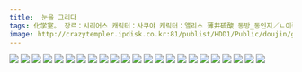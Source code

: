 ```yaml
---
title:  눈을 그리다
tags: 化学室。 장르：시리어스 캐릭터：사쿠야 캐릭터：앨리스 薄井硫酸 동방_동인지／ㄴ이쪽_번역
image: http://crazytempler.ipdisk.co.kr:81/publist/HDD1/Public/doujin/ghap/5326/001.jpg
---
```

<img src="http://crazytempler.ipdisk.co.kr:81/publist/HDD1/Public/doujin/ghap/5326/001.jpg">
<img src="http://crazytempler.ipdisk.co.kr:81/publist/HDD1/Public/doujin/ghap/5326/002.jpg">
<img src="http://crazytempler.ipdisk.co.kr:81/publist/HDD1/Public/doujin/ghap/5326/003.jpg">
<img src="http://crazytempler.ipdisk.co.kr:81/publist/HDD1/Public/doujin/ghap/5326/004.jpg">
<img src="http://crazytempler.ipdisk.co.kr:81/publist/HDD1/Public/doujin/ghap/5326/005.jpg">
<img src="http://crazytempler.ipdisk.co.kr:81/publist/HDD1/Public/doujin/ghap/5326/006.jpg">
<img src="http://crazytempler.ipdisk.co.kr:81/publist/HDD1/Public/doujin/ghap/5326/007.jpg">
<img src="http://crazytempler.ipdisk.co.kr:81/publist/HDD1/Public/doujin/ghap/5326/008.jpg">
<img src="http://crazytempler.ipdisk.co.kr:81/publist/HDD1/Public/doujin/ghap/5326/009.jpg">
<img src="http://crazytempler.ipdisk.co.kr:81/publist/HDD1/Public/doujin/ghap/5326/010.jpg">
<img src="http://crazytempler.ipdisk.co.kr:81/publist/HDD1/Public/doujin/ghap/5326/011.jpg">
<img src="http://crazytempler.ipdisk.co.kr:81/publist/HDD1/Public/doujin/ghap/5326/012.jpg">
<img src="http://crazytempler.ipdisk.co.kr:81/publist/HDD1/Public/doujin/ghap/5326/013.jpg">
<img src="http://crazytempler.ipdisk.co.kr:81/publist/HDD1/Public/doujin/ghap/5326/014.jpg">
<img src="http://crazytempler.ipdisk.co.kr:81/publist/HDD1/Public/doujin/ghap/5326/015.jpg">
<img src="http://crazytempler.ipdisk.co.kr:81/publist/HDD1/Public/doujin/ghap/5326/016.jpg">
<img src="http://crazytempler.ipdisk.co.kr:81/publist/HDD1/Public/doujin/ghap/5326/017.jpg">
<img src="http://crazytempler.ipdisk.co.kr:81/publist/HDD1/Public/doujin/ghap/5326/018.jpg">
<img src="http://crazytempler.ipdisk.co.kr:81/publist/HDD1/Public/doujin/ghap/5326/019.jpg">
<img src="http://crazytempler.ipdisk.co.kr:81/publist/HDD1/Public/doujin/ghap/5326/020.jpg">
<img src="http://crazytempler.ipdisk.co.kr:81/publist/HDD1/Public/doujin/ghap/5326/021.jpg">
<img src="http://crazytempler.ipdisk.co.kr:81/publist/HDD1/Public/doujin/ghap/5326/022.jpg">
<img src="http://crazytempler.ipdisk.co.kr:81/publist/HDD1/Public/doujin/ghap/5326/023.jpg">
